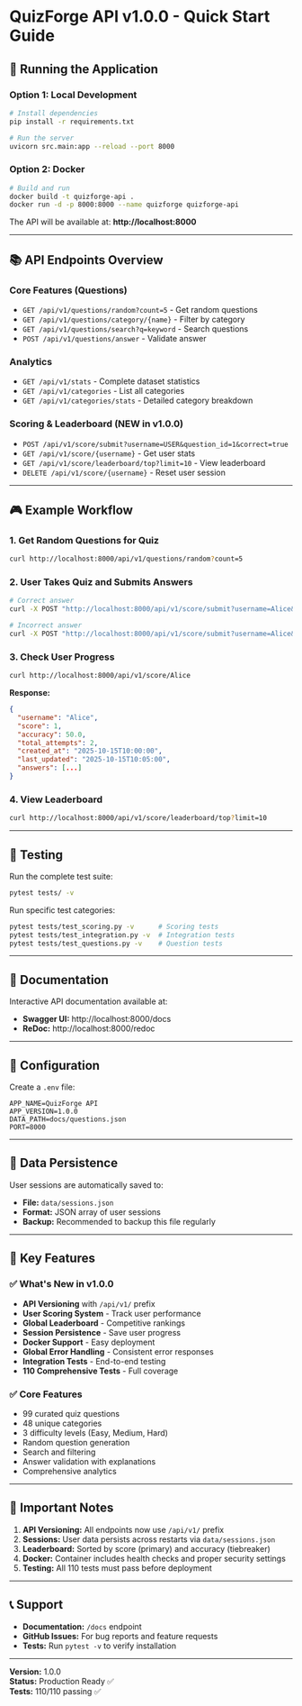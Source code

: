 # QuizForge API v1.0.0 - Quick Start Guide

## 🚀 Running the Application

### Option 1: Local Development
```bash
# Install dependencies
pip install -r requirements.txt

# Run the server
uvicorn src.main:app --reload --port 8000
```

### Option 2: Docker
```bash
# Build and run
docker build -t quizforge-api .
docker run -d -p 8000:8000 --name quizforge quizforge-api
```

The API will be available at: **http://localhost:8000**

---

## 📚 API Endpoints Overview

### Core Features (Questions)
- `GET /api/v1/questions/random?count=5` - Get random questions
- `GET /api/v1/questions/category/{name}` - Filter by category
- `GET /api/v1/questions/search?q=keyword` - Search questions
- `POST /api/v1/questions/answer` - Validate answer

### Analytics
- `GET /api/v1/stats` - Complete dataset statistics
- `GET /api/v1/categories` - List all categories
- `GET /api/v1/categories/stats` - Detailed category breakdown

### Scoring & Leaderboard (NEW in v1.0.0)
- `POST /api/v1/score/submit?username=USER&question_id=1&correct=true`
- `GET /api/v1/score/{username}` - Get user stats
- `GET /api/v1/score/leaderboard/top?limit=10` - View leaderboard
- `DELETE /api/v1/score/{username}` - Reset user session

---

## 🎮 Example Workflow

### 1. Get Random Questions for Quiz
```bash
curl http://localhost:8000/api/v1/questions/random?count=5
```

### 2. User Takes Quiz and Submits Answers
```bash
# Correct answer
curl -X POST "http://localhost:8000/api/v1/score/submit?username=Alice&question_id=1&correct=true"

# Incorrect answer
curl -X POST "http://localhost:8000/api/v1/score/submit?username=Alice&question_id=2&correct=false"
```

### 3. Check User Progress
```bash
curl http://localhost:8000/api/v1/score/Alice
```

**Response:**
```json
{
  "username": "Alice",
  "score": 1,
  "accuracy": 50.0,
  "total_attempts": 2,
  "created_at": "2025-10-15T10:00:00",
  "last_updated": "2025-10-15T10:05:00",
  "answers": [...]
}
```

### 4. View Leaderboard
```bash
curl http://localhost:8000/api/v1/score/leaderboard/top?limit=10
```

---

## 🧪 Testing

Run the complete test suite:
```bash
pytest tests/ -v
```

Run specific test categories:
```bash
pytest tests/test_scoring.py -v      # Scoring tests
pytest tests/test_integration.py -v  # Integration tests
pytest tests/test_questions.py -v    # Question tests
```

---

## 📖 Documentation

Interactive API documentation available at:
- **Swagger UI:** http://localhost:8000/docs
- **ReDoc:** http://localhost:8000/redoc

---

## 🔧 Configuration

Create a `.env` file:
```env
APP_NAME=QuizForge API
APP_VERSION=1.0.0
DATA_PATH=docs/questions.json
PORT=8000
```

---

## 💾 Data Persistence

User sessions are automatically saved to:
- **File:** `data/sessions.json`
- **Format:** JSON array of user sessions
- **Backup:** Recommended to backup this file regularly

---

## 🎯 Key Features

### ✅ What's New in v1.0.0
- **API Versioning** with `/api/v1/` prefix
- **User Scoring System** - Track user performance
- **Global Leaderboard** - Competitive rankings
- **Session Persistence** - Save user progress
- **Docker Support** - Easy deployment
- **Global Error Handling** - Consistent error responses
- **Integration Tests** - End-to-end testing
- **110 Comprehensive Tests** - Full coverage

### ✅ Core Features
- 99 curated quiz questions
- 48 unique categories
- 3 difficulty levels (Easy, Medium, Hard)
- Random question generation
- Search and filtering
- Answer validation with explanations
- Comprehensive analytics

---

## 🚨 Important Notes

1. **API Versioning:** All endpoints now use `/api/v1/` prefix
2. **Sessions:** User data persists across restarts via `data/sessions.json`
3. **Leaderboard:** Sorted by score (primary) and accuracy (tiebreaker)
4. **Docker:** Container includes health checks and proper security settings
5. **Testing:** All 110 tests must pass before deployment

---

## 📞 Support

- **Documentation:** `/docs` endpoint
- **GitHub Issues:** For bug reports and feature requests
- **Tests:** Run `pytest -v` to verify installation

---

**Version:** 1.0.0  
**Status:** Production Ready ✅  
**Tests:** 110/110 passing ✅

